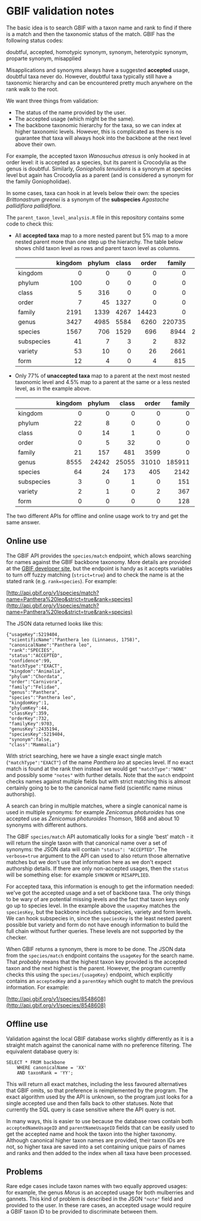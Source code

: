 # GBIF validation notes

The basic idea is to search GBIF with a taxon name and rank to find if there is
a match and then the taxonomic status of the match. GBIF has the following
status codes:

  doubtful, accepted, homotypic synonym, synonym,
  heterotypic synonym, proparte synonym, misapplied

Misapplications and synonyms always have a suggested **accepted** usage,
doubtful taxa never do. However, doubtful taxa typically still have a taxonomic
hierarchy and can be encountered pretty much anywhere on the rank walk to the
root.

We want three things from validation:

* The status of the name provided by the user.
* The accepted usage (which might be the same).
* The backbone taxonomic hierarchy for the taxa, so we can index at higher
  taxonomic levels. However, this is complicated as there is no guarantee that
  taxa will always hook into the backbone at the next level above their own.

For example, the accepted taxon _Wanosuchus atresus_ is only hooked in at order
level: it is accepted as a species, but its parent is Crocodylia as the genus is
doubtful. Similarly, _Goniopholis tenuidens_ is a synonym at species level but
again has Crocodylia as a parent (and is considered a synonym for the family
Goniopholidae).

In some cases, taxa can hook in at levels below their own: the species
_Brittonastrum greenei_ is a synonym of the **subspecies** _Agastache
pallidiflora pallidiflora_.

The `parent_taxon_level_analysis.R` file in this repository contains some code
to check this:

* All **accepted taxa** map to a more nested parent but 5% map to a more nested parent
  more than one step up the hierarchy. The table below shows child taxon level as rows
  and parent taxon level as columns.

  |           | kingdom| phylum| class| order| family|   genus| species| subspecies| variety| form|
  |:----------|-------:|------:|-----:|-----:|------:|-------:|-------:|----------:|-------:|----:|
  |kingdom    |       0|      0|     0|     0|      0|       0|       0|          0|       0|    0|
  |phylum     |     100|      0|     0|     0|      0|       0|       0|          0|       0|    0|
  |class      |       5|    316|     0|     0|      0|       0|       0|          0|       0|    0|
  |order      |       7|     45|  1327|     0|      0|       0|       0|          0|       0|    0|
  |family     |    2191|   1339|  4267| 14423|      0|       0|       0|          0|       0|    0|
  |genus      |    3427|   4985|  5584|  6260| 220735|       0|       0|          0|       0|    0|
  |species    |    1567|    706|  1529|   696|   8944| 2449414|       0|          0|       0|    0|
  |subspecies |      41|      7|     3|     2|    832|     268|  200902|          0|       0|    0|
  |variety    |      53|     10|     0|    26|   2661|      50|   82914|         32|       0|    0|
  |form       |      12|      4|     0|     4|    815|      18|   19272|          0|      56|    0|

* Only 77% of **unaccepted taxa** map to a parent at the next most nested
  taxonomic level and 4.5% map to a parent at the same or a less nested level,
  as in the example above.

  |           | kingdom| phylum| class| order| family|   genus| species| subspecies| variety| form|
  |:----------|-------:|------:|-----:|-----:|------:|-------:|-------:|----------:|-------:|----:|
  |kingdom    |       0|      0|     0|     0|      0|       0|       0|          0|       0|    0|
  |phylum     |      22|      8|     0|     0|      0|       0|       0|          0|       0|    0|
  |class      |       0|     14|     1|     0|      0|       0|       0|          0|       0|    0|
  |order      |       0|      5|    32|     0|      0|       0|       0|          0|       0|    0|
  |family     |      21|    157|   481|  3599|      0|       0|       0|          0|       0|    0|
  |genus      |    8555|  24242| 25055| 31010| 185911|       0|       0|          0|       0|    0|
  |species    |      64|     24|   173|   405|   2142| 1886329|  121225|         84|       5|    0|
  |subspecies |       3|      0|     1|     0|    151|   77512|   26266|         13|       0|    0|
  |variety    |       2|      1|     0|     2|    367|  212954|   50062|         47|       4|    0|
  |form       |       0|      0|     0|     0|    128|   48126|   10449|          3|       2|    0|

The two different APIs for offline and online usage work to try and get the same
answer.

## Online use

The GBIF API provides the `species/match` endpoint, which allows searching for
names against the GBIF backbone taxonomy. More details are provided at the [GBIF
developer site](https://www.gbif.org/developer/species), but the endpoint is
handy as it accepts variables to turn off fuzzy matching (`strict=true`) and to
check the name is at the stated rank (e.g. `rank=species`). For example:

[http://api.gbif.org/v1/species/match?name=Panthera%20leo&strict=true&rank=species](http://api.gbif.org/v1/species/match?name=Panthera%20leo&strict=true&rank=species)

The JSON data returned looks like this:

```{json}
{"usageKey":5219404,
 "scientificName":"Panthera leo (Linnaeus, 1758)",
 "canonicalName":"Panthera leo",
 "rank":"SPECIES",
 "status":"ACCEPTED",
 "confidence":99,
 "matchType":"EXACT",
 "kingdom":"Animalia",
 "phylum":"Chordata",
 "order":"Carnivora",
 "family":"Felidae",
 "genus":"Panthera",
 "species":"Panthera leo",
 "kingdomKey":1,
 "phylumKey":44,
 "classKey":359,
 "orderKey":732,
 "familyKey":9703,
 "genusKey":2435194,
 "speciesKey":5219404,
 "synonym":false,
 "class":"Mammalia"}
```

With strict searching, here we have a single exact single match
(`"matchType":"EXACT"`) of the name _Panthera leo_ at species level. If no exact
match is found at the rank then instead we would get `"matchType":"NONE"` and
possibly some `"notes"` with further details. Note that the `match` endpoint
checks names against multiple fields but with strict matching this is almost
certainly going to be to the canonical name field (scientific name minus
authorship).

A search can bring in multiple matches, where a single canonical name is used in
multiple synonyms: for example _Zenicomus photuroides_ has one accepted use as
_Zenicomus photuroides_ Thomson, 1868 and about 10 synonyms with different
authors.

The GBIF `species/match` API automatically looks for a single 'best' match - it
will return the single taxon with that canonical name over a set of synonyms:
the JSON data will contain `"status": "ACCEPTED"`. The `verbose=true` argument
to the API can used to also return those alternative matches but we don't use
that information here as we don't expect authorship details. If there are only
non-accepted usages, then the `status` will be something else: for example
`SYNONYM` or `MISAPPLIED`.

For accepted taxa, this information is enough to get the information needed:
we've got the accepted usage and a set of backbone taxa. The only things to be
wary of are potential missing levels and the fact that taxon keys only go up to
species level. In the example above the `usageKey` matches the `speciesKey`, but
the backbone includes subspecies, variety and form levels. We can hook
subspecies in, since the `speciesKey` is the least nested parent possible but
variety and form do not have enough information to build the full chain without
further queries. These levels are not supported by the checker.

When GBIF returns a synonym, there is more to be done. The JSON data from the
`species/match` endpoint contains the `usageKey` for the search name. That
_probably_ means that the highest taxon key provided is the accepted taxon and
the next highest is the parent. However, the program currently checks this using
the `species/{usageKey}` endpoint, which explicitly contains an `acceptedKey` and
a `parentKey` which ought to match the previous information. For example:

[http://api.gbif.org/v1/species/8548608](http://api.gbif.org/v1/species/8548608)

## Offline use

Validation against the local GBIF database works slightly differently as it is a
straight match against the canonical name with no preference filtering. The
equivalent database query is:

```{SQL}
SELECT * FROM backbone
    WHERE canonicalName = 'XX'
    AND taxonRank = 'YY';
```

This will return all exact matches, including the less favoured alternatives
that GBIF omits, so that preference is reimplemented by the program. The exact
algorithm used by the API is unknown, so the program just looks for a single
accepted use and then falls back to other statuses. Note that currently the SQL
query is case sensitive where the API query is not.

In many ways, this is easier to use because the database rows contain both
`acceptedNameUsageID` and `parentNameUsageID` fields that can be easily used to
get the accepted name and hook the taxon into the higher taxonomy. Although
canonical higher taxon names are provided, their taxon IDs are not, so higher
taxa are saved into a set containing unique pairs of names and ranks and then
added to the index when all taxa have been processed.

## Problems

Rare edge cases include taxon names with two equally approved usages: for
example, the genus _Morus_ is an accepted usage for both mulberries and gannets.
This kind of problem is described in the JSON `"note"` field and provided to the
user. In these rare cases, an accepted usage would require a GBIF taxon ID to be
provided to discriminate between them.
